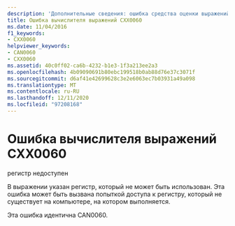 ```yaml
---
description: 'Дополнительные сведения: ошибка средства оценки выражений ВЫЧИСЛИТЕЛЯ выражений CXX0060'
title: Ошибка вычислителя выражений CXX0060
ms.date: 11/04/2016
f1_keywords:
- CXX0060
helpviewer_keywords:
- CAN0060
- CXX0060
ms.assetid: 40c0ff02-ca6b-4232-b1e3-1f3a213ee2a3
ms.openlocfilehash: 4b09090691b80ebc199518b0ab88d76e37c3071f
ms.sourcegitcommit: d6af41e42699628c3e2e6063ec7b03931a49a098
ms.translationtype: MT
ms.contentlocale: ru-RU
ms.lasthandoff: 12/11/2020
ms.locfileid: "97208168"
---
```

# <a name="expression-evaluator-error-cxx0060"></a>Ошибка вычислителя выражений CXX0060

регистр недоступен

В выражении указан регистр, который не может быть использован. Эта ошибка может быть вызвана попыткой доступа к регистру, который не существует на компьютере, на котором выполняется.

Эта ошибка идентична CAN0060.
